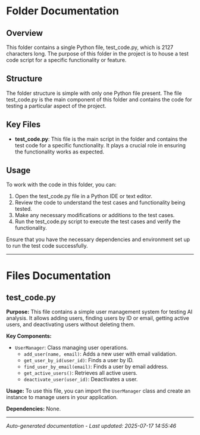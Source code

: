 # Folder Documentation

## Overview
This folder contains a single Python file, test_code.py, which is 2127 characters long. The purpose of this folder in the project is to house a test code script for a specific functionality or feature.

## Structure
The folder structure is simple with only one Python file present. The file test_code.py is the main component of this folder and contains the code for testing a particular aspect of the project.

## Key Files
- **test_code.py**: This file is the main script in the folder and contains the test code for a specific functionality. It plays a crucial role in ensuring the functionality works as expected.

## Usage
To work with the code in this folder, you can:
1. Open the test_code.py file in a Python IDE or text editor.
2. Review the code to understand the test cases and functionality being tested.
3. Make any necessary modifications or additions to the test cases.
4. Run the test_code.py script to execute the test cases and verify the functionality.

Ensure that you have the necessary dependencies and environment set up to run the test code successfully.

---

# Files Documentation

## test_code.py

**Purpose:** This file contains a simple user management system for testing AI analysis. It allows adding users, finding users by ID or email, getting active users, and deactivating users without deleting them.

**Key Components:**
- `UserManager`: Class managing user operations.
  - `add_user(name, email)`: Adds a new user with email validation.
  - `get_user_by_id(user_id)`: Finds a user by ID.
  - `find_user_by_email(email)`: Finds a user by email address.
  - `get_active_users()`: Retrieves all active users.
  - `deactivate_user(user_id)`: Deactivates a user.

**Usage:** To use this file, you can import the `UserManager` class and create an instance to manage users in your application.

**Dependencies:** None.

---
*Auto-generated documentation - Last updated: 2025-07-17 14:55:46*
